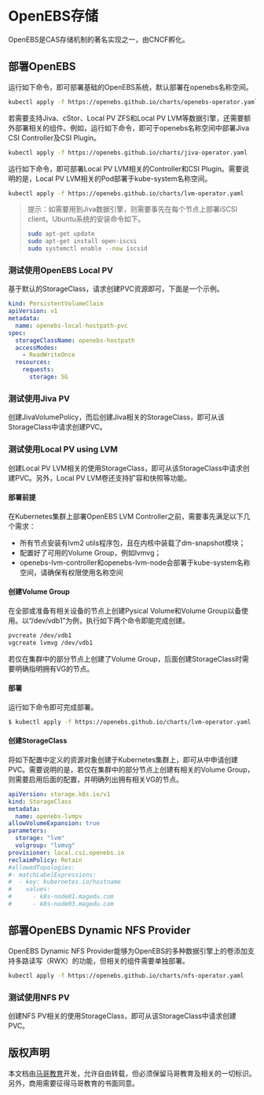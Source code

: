 # OpenEBS存储

OpenEBS是CAS存储机制的著名实现之一，由CNCF孵化。

## 部署OpenEBS

运行如下命令，即可部署基础的OpenEBS系统，默认部署在openebs名称空间。

```bash 
kubectl apply -f https://openebs.github.io/charts/openebs-operator.yaml
```

若需要支持Jiva、cStor、Local PV ZFS和Local PV LVM等数据引擎，还需要额外部署相关的组件。例如，运行如下命令，即可于openebs名称空间中部署Jiva CSI Controller及CSI Plugin。

```bash
kubectl apply -f https://openebs.github.io/charts/jiva-operator.yaml
```

运行如下命令，即可部署Local PV LVM相关的Controller和CSI Plugin。需要说明的是，Local PV LVM相关的Pod部署于kube-system名称空间。

```bash
kubectl apply -f https://openebs.github.io/charts/lvm-operator.yaml
```

> 提示：如需要用到Jiva数据引擎，则需要事先在每个节点上部署iSCSI client。Ubuntu系统的安装命令如下。
>
> ```bash 
> sudo apt-get update
> sudo apt-get install open-iscsi
> sudo systemctl enable --now iscsid
> ```

### 测试使用OpenEBS Local PV

基于默认的StorageClass，请求创建PVC资源即可，下面是一个示例。

```yaml
kind: PersistentVolumeClaim
apiVersion: v1
metadata:
  name: openebs-local-hostpath-pvc
spec:
  storageClassName: openebs-hostpath
  accessModes:
    - ReadWriteOnce
  resources:
    requests:
      storage: 5G
```

### 测试使用Jiva PV

创建JivaVolumePolicy，而后创建Jiva相关的StorageClass，即可从该StorageClass中请求创建PVC。

### 测试使用Local PV using LVM

创建Local PV LVM相关的使用StorageClass，即可从该StorageClass中请求创建PVC。另外，Local PV LVM卷还支持扩容和快照等功能。

#### 部署前提

在Kubernetes集群上部署OpenEBS LVM Controller之前，需要事先满足以下几个需求：

- 所有节点安装有lvm2 utils程序包，且在内核中装载了dm-snapshot模块； 
- 配置好了可用的Volume Group，例如lvmvg；
- openebs-lvm-controller和openebs-lvm-node会部署于kube-system名称空间，请确保有权限使用名称空间

#### 创建Volume Group

在全部或准备有相关设备的节点上创建Pysical Volume和Volume Group以备使用。以“/dev/vdb1”为例，执行如下两个命令即能完成创建。

```bash 
pvcreate /dev/vdb1
vgcreate lvmvg /dev/vdb1
```

若仅在集群中的部分节点上创建了Volume Group，后面创建StorageClass时需要明确指明拥有VG的节点。

#### 部署

运行如下命令即可完成部署。

```bash 
$ kubectl apply -f https://openebs.github.io/charts/lvm-operator.yaml
```

#### 创建StorageClass

将如下配置中定义的资源对象创建于Kubernetes集群上，即可从中申请创建PVC。需要说明的是，若仅在集群中的部分节点上创建有相关的Volume Group，则需要启用后面的配置，并明确列出拥有相关VG的节点。

```yaml
apiVersion: storage.k8s.io/v1
kind: StorageClass
metadata:
  name: openebs-lvmpv
allowVolumeExpansion: true
parameters:
  storage: "lvm"
  volgroup: "lvmvg"
provisioner: local.csi.openebs.io
reclaimPolicy: Retain
#allowedTopologies:
#- matchLabelExpressions:
#  - key: kubernetes.io/hostname
#    values:
#      - k8s-node01.magedu.com
#      - k8s-node03.magedu.com
```





## 部署OpenEBS Dynamic NFS Provider

OpenEBS Dynamic NFS Provider能够为OpenEBS的多种数据引擎上的卷添加支持多路读写（RWX）的功能，但相关的组件需要单独部署。

```bash
kubectl apply -f https://openebs.github.io/charts/nfs-operator.yaml
```

### 测试使用NFS PV

创建NFS PV相关的使用StorageClass，即可从该StorageClass中请求创建PVC。

## 版权声明

本文档由[马哥教育](http://www.magedu.com)开发，允许自由转载，但必须保留马哥教育及相关的一切标识。另外，商用需要征得马哥教育的书面同意。
